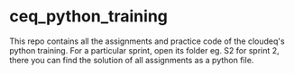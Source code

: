 # ceq_python_training
This repo contains all the assignments and practice code of the cloudeq's python training.
For a particular sprint, open its folder eg. S2 for sprint 2, there you can find the solution of all assignments as a python file.
